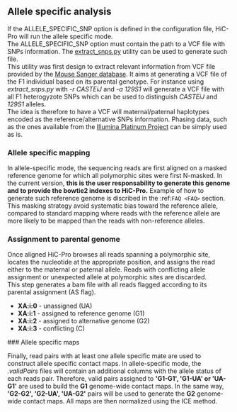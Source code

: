 
## Allele specific analysis

If the ALLELE_SPECIFIC_SNP option is defined in the configuration file, HiC-Pro will run the allele specific mode.  
The ALLELE_SPECIFIC_SNP option must contain the path to a VCF file with SNPs information. The [extract_snps.py](UTILS.md) utility can be used to generate such file.  
This utility was first design to extract relevant information from VCF file provided by the [Mouse Sanger database](http://www.sanger.ac.uk/resources/mouse/genomes/). It aims at generating a VCF file of the F1 individual based on its parental genotype. For instance using *extract_snps.py* with *-r CASTEiJ* and *-a 129S1* will generate a VCF file with all F1 heterogyzote SNPs which can be used to distinguish *CASTEiJ* and *129S1* alleles.  
The idea is therefore to have a VCF will maternal/paternal haplotypes encoded as the reference/alternative SNPs information.
Phasing data, such as the ones available from the [Illumina Platinum Project](http://www.illumina.com/platinumgenomes/) can be simply used as is.


### Allele specific mapping

In allele-specific mode, the sequencing reads are first aligned on a masked reference genome for which all polymorphic sites were first N-masked.
In the current version, **this is the user responsability to generate this genome and to provide the bowtie2 indexes to HiC-Pro.** Example of how to generate such reference genome is discribed in the :ref:`FAQ <FAQ>` section.
This masking strategy avoid systematic bias toward the reference allele, compared to standard mapping where reads with the reference allele are more likely to be mapped than the reads with non-reference alleles.

### Assignment to parental genome

Once aligned HiC-Pro browses all reads spanning a polymorphic site, locates the nucleotide at the appropriate position, and assigns the read either to the maternal or paternal allele. Reads with conflicting allele assignment or unexpected allele at polymorphic sites are discarded.  
This step generates a bam file with all reads flagged according to its parental assignment (AS flag).

* **XA:i:0** - unassigned (UA)
* **XA:i:1** - assigned to reference genome (G1)
* **XA:i:2** - assigned to alternative genome (G2)
* **XA:i:3** - conflicting (C)

### Allele specific maps

Finally, read pairs with at least one allele specific mate are used to construct allele specific contact maps.
In allele-specific mode, the *.validPairs* files will contain an additional columns with the allele status of each reads pair. Therefore, valid pairs assigned to **'G1-G1', 'G1-UA' or 'UA-G1'** are used to build the **G1** genome-wide contact maps. In the same way, **'G2-G2', 'G2-UA', 'UA-G2'** pairs will be used to generate the **G2** genome-wide contact maps.
All maps are then normalized using the ICE method.
